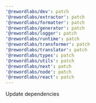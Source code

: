 ```yaml
---
'@rewordlabs/dev': patch
'@rewordlabs/extractor': patch
'@rewordlabs/formatter': patch
'@rewordlabs/generator': patch
'@rewordlabs/logger': patch
'@rewordlabs/runtime': patch
'@rewordlabs/transformer': patch
'@rewordlabs/translator': patch
'@rewordlabs/types': patch
'@rewordlabs/utils': patch
'@rewordlabs/next': patch
'@rewordlabs/node': patch
'@rewordlabs/react': patch
---
```


Update dependencies
